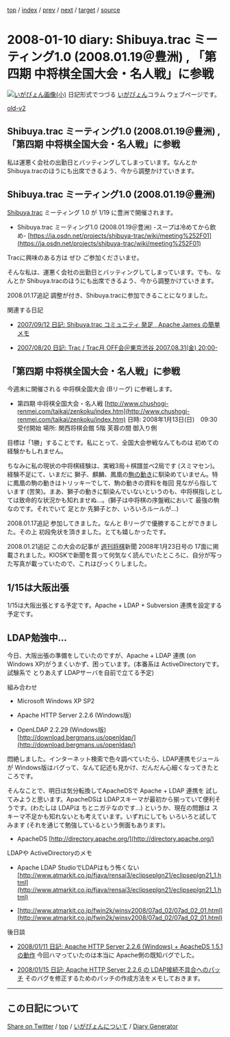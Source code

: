 [top](../index.html) 
 / [index](https://igapyon.github.io/diary/2008/index.html) 
 / [prev](https://igapyon.github.io/diary/2008/ig080108.html) 
 / [next](https://igapyon.github.io/diary/2008/ig080111.html) 
 / [target](https://igapyon.github.io/diary/2008/ig080110.html) 
 / [source](https://github.com/igapyon/diary/blob/gh-pages/2008/ig080110.html.src.md) 

2008-01-10 diary: Shibuya.trac ミーティング1.0 (2008.01.19＠豊洲) , 「第四期 中将棋全国大会・名人戦」に参戦
=====================================================================================================
[![いがぴょん画像(小)](https://igapyon.github.io/diary/images/iga200306s.jpg "いがぴょん")](https://igapyon.github.io/diary/memo/memoigapyon.html) 日記形式でつづる [いがぴょん](https://igapyon.github.io/diary/memo/memoigapyon.html)コラム ウェブページです。

[old-v2](ig080110-orig.html)

## Shibuya.trac ミーティング1.0 (2008.01.19＠豊洲) , 「第四期 中将棋全国大会・名人戦」に参戦

私は運悪く会社の出勤日とバッティングしてしまっています。なんとか Shibuya.tracのほうにも出席できるよう、今から調整かけていきます。


## Shibuya.trac ミーティング1.0 (2008.01.19＠豊洲)

[Shibuya.trac](https://ja.osdn.net/projects/shibuya-trac/) ミーティング 1.0 が 1/19 に豊洲で開催されます。

* Shibuya.trac ミーティング1.0 (2008.01.19＠豊洲) -スープは冷めてから飲め-
  [https://ja.osdn.net/projects/shibuya-trac/wiki/meeting%252F01](https://ja.osdn.net/projects/shibuya-trac/wiki/meeting%252F01)

Tracに興味のある方は ぜひ ご参加くださいませ。

そんな私は、運悪く会社の出勤日とバッティングしてしまっています。でも、なんとか Shibuya.tracのほうにも出席できるよう、今から調整かけていきます。

2008.01.17追記 調整が付き、Shibuya.tracに参加できることになりました。

関連する日記

* [2007/09/12 日記: Shibuya.trac コミュニティ 発足 , Apache James の簡単メモ](../2007/ig070912.html)
  
* [2007/08/20 日記: Trac / Trac月 OFF会＠東京渋谷 2007.08.31(金) 20:00-](../2007/ig070820.html)

## 「第四期 中将棋全国大会・名人戦」に参戦

今週末に開催される 中将棋全国大会 (Bリーグ) に参戦します。

* 第四期 中将棋全国大会・名人戦
  [http://www.chushogi-renmei.com/taikai/zenkoku/index.htm](http://www.chushogi-renmei.com/taikai/zenkoku/index.htm)
  日時: 2008年1月13日(日)　09:30受付開始
  場所: 関西将棋会館 5階 芙蓉の間 御入り側

目標は「1勝」することです。私にとって、全国大会参戦なんてものは 初めての経験かもしれません。

ちなみに私の現状の中将棋経験は、実戦3局＋棋譜並べ2局です (スミマセン)。経験不足にて、いまだに 獅子、麒麟、鳳凰の[駒の動き](http://www.chushogi-renmei.com/kouza/koma.htm)に馴染めていません。特に鳳凰の駒の動きはトリッキーでして、駒の動きの資料を毎回 見ながら指しています (苦笑)。まあ、獅子の動きに馴染んでいないというのも、中将棋指しとしては致命的な状況かも知れませぬ…。(獅子は中将棋の序盤戦において 最強の駒なのです。それでいて 足とか 先獅子とか、いろいろルールが…)

2008.01.17追記 参加してきました。なんと Bリーグで優勝することができました。その上 初段免状を頂きました。とても嬉しかったです。

2008.01.21追記 この大会の記事が [週刊将棋](http://shogi.mycom.co.jp/)新聞 2008年1月23日号の 17面に掲載されました。KIOSKで新聞を買って何気なく読んでいたところに、自分が写った写真が載っていたので、これはびっくりしました。

## 1/15は大阪出張

1/15は大阪出張とする予定です。Apache + LDAP + Subversion 連携を設定する予定です。

## LDAP勉強中…

今日、大阪出張の準備をしていたのですが、Apache + LDAP 連携 (on Windows XP)がうまくいかず、困っています。(本番系は
ActiveDirectoryです。試験系で とりあえず LDAPサーバを自前で立てる予定)

組み合わせ

* Microsoft Windows XP SP2
  
* Apache HTTP Server 2.2.6 (Windows版)
  
* OpenLDAP 2.2.29 (Windows版)
  [http://download.bergmans.us/openldap/](http://download.bergmans.us/openldap/)

悶絶しました。インターネット検索で色々調べていたら、LDAP連携モジュールが Windows版はバグって、なんて記述も見かけ、だんだん心細くなってきたところです。

そんなことで、明日は気分転換してApacheDSで Apache + LDAP 連携を 試してみようと思います。ApacheDSは LDAPスキーマが最初から揃っていて便利そうです。(わたしは
LDAPは ちとニガテなのです…) というか、現在の問題は スキーマ不足かも知れないとも考えています。いずれにしても いろいろと試してみます
(それを通じて勉強しているという側面もあります)。

* ApacheDS
  [http://directory.apache.org/](http://directory.apache.org/)

LDAPや ActiveDirectoryのメモ

* Apache LDAP StudioでLDAPはもう怖くない
  [http://www.atmarkit.co.jp/fjava/rensai3/eclipseplgn21/eclipseplgn21_1.html](http://www.atmarkit.co.jp/fjava/rensai3/eclipseplgn21/eclipseplgn21_1.html)
  
* [http://www.atmarkit.co.jp/fwin2k/winsv2008/07ad_02/07ad_02_01.html](http://www.atmarkit.co.jp/fwin2k/winsv2008/07ad_02/07ad_02_01.html)

後日談

* [2008/01/11 日記: Apache HTTP Server 2.2.6 (Windows) + ApacheDS 1.5.1 の動作](ig080111.html)
  今回ハマっていたのは本当に Apache側の既知バグでした。
  
* [2008/01/15 日記: Apache HTTP Server 2.2.6 の LDAP接続不具合へのパッチ](ig080115.html)
  そのバグを修正するためのパッチの作成方法をメモしておきます。

----------------------------------------------------------------------------------------------------

## この日記について

[Share on Twitter](https://twitter.com/intent/tweet?hashtags=igapyon%2Cdiary%2C%E3%81%84%E3%81%8C%E3%81%B4%E3%82%87%E3%82%93&text=Shibuya.trac+%E3%83%9F%E3%83%BC%E3%83%86%E3%82%A3%E3%83%B3%E3%82%B01.0+%282008.01.19%EF%BC%A0%E8%B1%8A%E6%B4%B2%29+%2C+%E3%80%8C%E7%AC%AC%E5%9B%9B%E6%9C%9F+%E4%B8%AD%E5%B0%86%E6%A3%8B%E5%85%A8%E5%9B%BD%E5%A4%A7%E4%BC%9A%E3%83%BB%E5%90%8D%E4%BA%BA%E6%88%A6%E3%80%8D%E3%81%AB%E5%8F%82%E6%88%A6&url=https%3A%2F%2Figapyon.github.io%2Fdiary%2F2008%2Fig080110.html) / [top](../index.html) / [いがぴょんについて](https://igapyon.github.io/diary/memo/memoigapyon.html) / [Diary Generator](https://github.com/igapyon/igapyonv3)
